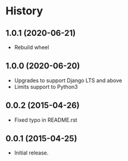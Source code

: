 # History

## 1.0.1 (2020-06-21)

* Rebuild wheel

## 1.0.0 (2020-06-20)

* Upgrades to support Django LTS and above
* Limits support to Python3

## 0.0.2 (2015-04-26)

* Fixed typo in README.rst

## 0.0.1 (2015-04-25)

* Initial release.
